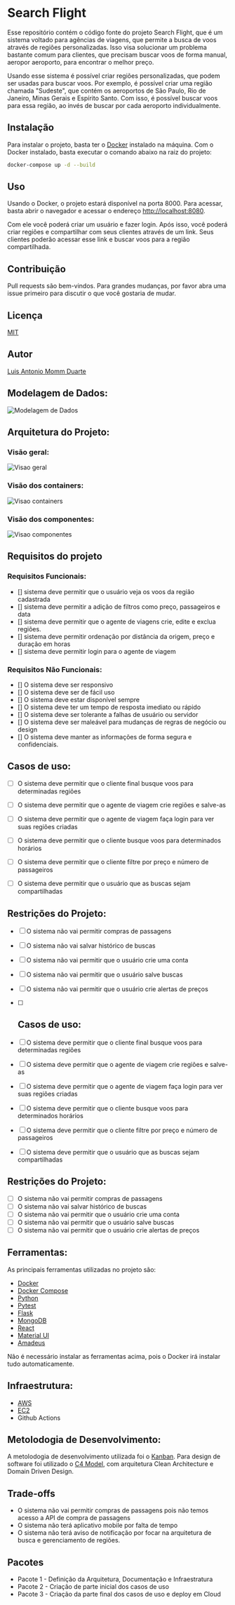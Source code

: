 # Search Flight


Esse repositório contém o código fonte do projeto Search Flight, que é um sistema voltado para agências de viagens, que permite a busca de voos através de regiões personalizadas. Isso visa solucionar um problema bastante comum para clientes, que precisam buscar voos de forma manual, aeropor aeroporto, para encontrar o melhor preço.

Usando esse sistema é possível criar regiões personalizadas, que podem ser usadas para buscar voos. Por exemplo, é possível criar uma região chamada "Sudeste", que contém os aeroportos de São Paulo, Rio de Janeiro, Minas Gerais e Espírito Santo. Com isso, é possível buscar voos para essa região, ao invés de buscar por cada aeroporto individualmente.

## Instalação

Para instalar o projeto, basta ter o [Docker](https://www.docker.com/) instalado na máquina. Com o Docker instalado, basta executar o comando abaixo na raiz do projeto:

```bash
docker-compose up -d --build 
```

## Uso

Usando o Docker, o projeto estará disponível na porta 8000. Para acessar, basta abrir o navegador e acessar o endereço [http://localhost:8080](http://localhost:8080).

Com ele você poderá criar um usuário e fazer login. Após isso, você poderá criar regiões e compartilhar com seus clientes através de um link. Seus clientes poderão acessar esse link e buscar voos para a região compartilhada.


## Contribuição

Pull requests são bem-vindos. Para grandes mudanças, por favor abra uma issue primeiro para discutir o que você gostaria de mudar.

## Licença

[MIT](https://choosealicense.com/licenses/mit/)

## Autor

[Luis Antonio Momm Duarte](luismomm@gmail.com)

## Modelagem de Dados:

![Modelagem de Dados](./docs/der.png)

## Arquitetura do Projeto:

### Visão geral:

![Visao geral](./docs/img.png)

### Visão dos containers:

![Visao containers](./docs/img_1.png)

### Visão dos componentes:

![Visao componentes](./docs/c4-componentes.png)

## Requisitos do projeto 

### Requisitos Funcionais: 

- [] sistema deve permitir que o usuário veja os voos da região cadastrada
- [] sistema deve permitir a adição de filtros como preço, passageiros e data
- [] sistema deve permitir que o agente de viagens crie, edite e exclua regiões.
- [] sistema deve permitir ordenação por distância da origem, preço e duração em horas
- [] sistema deve permitir login para o agente de viagem

### Requisitos Não Funcionais:

- [] O sistema deve ser responsivo
- [] O sistema deve ser de fácil uso 
- [] O sistema deve estar disponível sempre
- [] O sistema deve ter um tempo de resposta imediato ou rápido
- [] O sistema deve ser tolerante a falhas de usuário ou servidor
- [] O sistema deve ser maleável para mudanças de regras de negócio ou design
- [] O sistema deve manter as informações de forma segura e confidenciais.

## Casos de uso:

- [ ] O sistema deve permitir que o cliente final busque voos para determinadas regiões
- [ ] O sistema deve permitir que o agente de viagem crie regiões e salve-as
- [ ] O sistema deve permitir que o agente de viagem faça login para ver suas regiões criadas
- [ ] O sistema deve permitir que o cliente busque voos para determinados horários
- [ ] O sistema deve permitir que o cliente filtre por preço e número de passageiros
- [ ] O sistema deve permitir que o usuário que as buscas sejam compartilhadas


## Restrições do Projeto:

- [ ] O sistema não vai permitir compras de passagens
- [ ] O sistema não vai salvar histórico de buscas
- [ ] O sistema não vai permitir que o usuário crie uma conta
- [ ] O sistema não vai permitir que o usuário salve buscas
- [ ] O sistema não vai permitir que o usuário crie alertas de preços
- [ ] ## Casos de uso:

- [ ] O sistema deve permitir que o cliente final busque voos para determinadas regiões
- [ ] O sistema deve permitir que o agente de viagem crie regiões e salve-as
- [ ] O sistema deve permitir que o agente de viagem faça login para ver suas regiões criadas
- [ ] O sistema deve permitir que o cliente busque voos para determinados horários
- [ ] O sistema deve permitir que o cliente filtre por preço e número de passageiros
- [ ] O sistema deve permitir que o usuário que as buscas sejam compartilhadas


## Restrições do Projeto:

- [ ] O sistema não vai permitir compras de passagens
- [ ] O sistema não vai salvar histórico de buscas
- [ ] O sistema não vai permitir que o usuário crie uma conta
- [ ] O sistema não vai permitir que o usuário salve buscas
- [ ] O sistema não vai permitir que o usuário crie alertas de preços

## Ferramentas: 

As principais ferramentas utilizadas no projeto são:

- [Docker](https://www.docker.com/)
- [Docker Compose](https://docs.docker.com/compose/)
- [Python](https://www.python.org/)
- [Pytest](https://docs.pytest.org/en/stable/)
- [Flask](https://flask.palletsprojects.com/en/1.1.x/)
- [MongoDB](https://www.mongodb.com/)
- [React](https://reactjs.org/)
- [Material UI](https://material-ui.com/)
- [Amadeus](https://developers.amadeus.com/)

Não é necessário instalar as ferramentas acima, pois o Docker irá instalar tudo automaticamente.

## Infraestrutura:

- [AWS](https://aws.amazon.com/pt/)
- [EC2](https://aws.amazon.com/pt/ec2/)
- Github Actions

## Metolodogia de Desenvolvimento:

A metolodogia de desenvolvimento utilizada foi o [Kanban](https://pt.wikipedia.org/wiki/Kanban_(desenvolvimento_de_software)).
Para design de software foi utilizado o [C4 Model](https://c4model.com/), com arquitetura Clean Architecture e Domain Driven Design.


## Trade-offs

- O sistema não vai permitir compras de passagens pois não temos acesso a API de compra de passagens
- O sistema não terá aplicativo mobile por falta de tempo 
- O sistema não terá aviso de notificação por focar na arquitetura de busca e gerenciamento de regiões.


## Pacotes

- Pacote 1 - Definição da Arquitetura, Documentação e Infraestratura
- Pacote 2 - Criação de parte inicial dos casos de uso
- Pacote 3 - Criação da parte final dos casos de uso e deploy em Cloud
